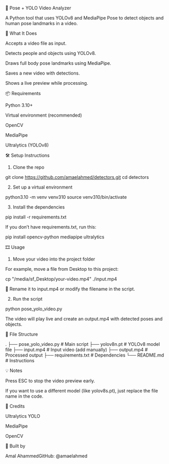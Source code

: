 🎯 Pose + YOLO Video Analyzer

A Python tool that uses YOLOv8 and MediaPipe Pose to detect objects and human pose landmarks in a video.

🧠 What It Does

Accepts a video file as input.

Detects people and objects using YOLOv8.

Draws full body pose landmarks using MediaPipe.

Saves a new video with detections.

Shows a live preview while processing.

📦 Requirements

Python 3.10+

Virtual environment (recommended)

OpenCV

MediaPipe

Ultralytics (YOLOv8)

🛠️ Setup Instructions

1. Clone the repo

git clone https://github.com/amaelahmed/detectors.git
cd detectors

2. Set up a virtual environment

python3.10 -m venv venv310
source venv310/bin/activate

3. Install the dependencies

pip install -r requirements.txt

If you don’t have requirements.txt, run this:

pip install opencv-python mediapipe ultralytics

🎞️ Usage

1. Move your video into the project folder

For example, move a file from Desktop to this project:

cp "/media/sf_Desktop/your-video.mp4" ./input.mp4

📌 Rename it to input.mp4 or modify the filename in the script.

2. Run the script

python pose_yolo_video.py

The video will play live and create an output.mp4 with detected poses and objects.

📁 File Structure

.
├── pose_yolo_video.py     # Main script
├── yolov8n.pt             # YOLOv8 model file
├── input.mp4              # Input video (add manually)
├── output.mp4             # Processed output
├── requirements.txt       # Dependencies
└── README.md              # Instructions

💡 Notes

Press ESC to stop the video preview early.

If you want to use a different model (like yolov8s.pt), just replace the file name in the code.

🙌 Credits

Ultralytics YOLO

MediaPipe

OpenCV

👤 Built by

Amal AhammedGitHub: @amaelahmed

